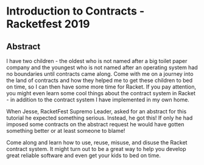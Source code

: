 # Introduction to Contracts - Racketfest 2019

## Abstract

I have two children - the oldest who is not named after a big toilet paper company and 
the youngest who is not named after an operating system had no boundaries until contracts came along.
Come with me on a journey into
the land of contracts and how they helped me to get these children to bed on time,
so I can then have some more time for Racket. If you pay attention, you might even
learn some cool things about the contract system in Racket - in addition to the 
contract system I have implemented in my own home.

When Jesse, RacketFest Supremo Leader, asked for an abstract for this tutorial
he expected something serious. Instead, he got this! If only he had imposed some contracts on the abstract request he would have gotten something better or at least someone to blame!

Come along and learn how to use, reuse, misuse, and disuse the Racket contract system.
It might turn out to be a great way to help you develop great reliable software and even 
get your kids to bed on time.
